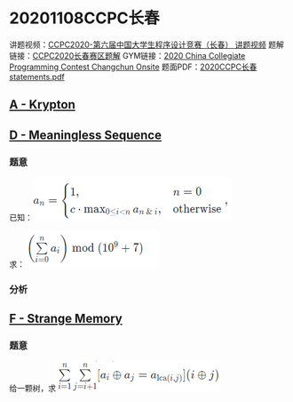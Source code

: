 # 20201108CCPC长春
讲题视频：[CCPC2020-第六届中国大学生程序设计竞赛（长春） 讲题视频](https://www.bilibili.com/video/BV1uD4y1R7rk)
题解链接：[CCPC2020长春赛区题解](https://zhuanlan.zhihu.com/p/279287505)
GYM链接：[2020 China Collegiate Programming Contest Changchun Onsite](https://codeforces.com/gym/102832)
题面PDF：[2020CCPC长春statements.pdf](_v_attachments/20201109174832832_1413/2020CCPC长春statements.pdf)


## [A - Krypton](https://pintia.cn/problem-sets/1325328163585343488/problems/1325343094703611904)

## [D - Meaningless Sequence](https://pintia.cn/problem-sets/1325328163585343488/problems/1325343094703611907)
### 题意
已知：![](_v_images/20201108184243451_23604.png)

求：![](_v_images/20201108184303659_7227.png)


### 分析


## [F - Strange Memory](https://codeforces.com/gym/102832/problem/F)
### 题意

给一颗树，求![](_v_images/20201109174333056_7733.png)

